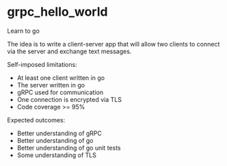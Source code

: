 # grpc_hello_world
Learn to go

The idea is to write a client-server app that will allow two clients to connect
via the server and exchange text messages.

Self-imposed limitations:
* At least one client written in go
* The server written in go
* gRPC used for communication
* One connection is encrypted via TLS
* Code coverage >= 95%

Expected outcomes:
* Better understanding of gRPC
* Better understanding of go
* Better understanding of go unit tests
* Some understanding of TLS
